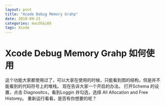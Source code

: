 ```yaml
---
layout: post
title: "Xcode Debug Memory Grahp"
date: 2018-09-21
categories: macOS&iOS
tags: Xcode
---
```


# Xcode Debug Memory Grahp 如何使用

这个功能大家都使用过了，可以大家在使用的时候，只能看到图的结构，但是并不能看到的代码符号上的堆栈。
现在告诉大家一个开启的办法。
打开Schema 的设置，点击 Diagnositcs，看到Loggin 并勾选，选择 All Allocation and Free Historey。
重新运行看看，是否有你想要的呢？